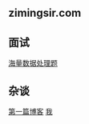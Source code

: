 ## zimingsir.com

## 面试
[海量数据处理题](https://zimingsir.com/interview/海量数据处理题.html)

## 杂谈
[第一篇博客](https://zimingsir.com/talk/第一篇博客.html)
[我](https://zimingsir.com/talk/我.html)

